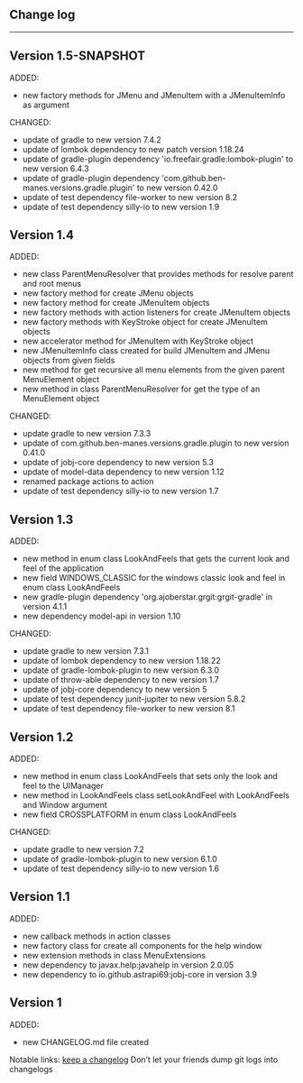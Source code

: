 ## Change log
----------------------

Version 1.5-SNAPSHOT
-------------

ADDED:

- new factory methods for JMenu and JMenuItem with a JMenuItemInfo as argument

CHANGED:

- update of gradle to new version 7.4.2
- update of lombok dependency to new patch version 1.18.24
- update of gradle-plugin dependency 'io.freefair.gradle:lombok-plugin' to new version 6.4.3
- update of gradle-plugin dependency 'com.github.ben-manes.versions.gradle.plugin' to new version 0.42.0
- update of test dependency file-worker to new version 8.2
- update of test dependency silly-io to new version 1.9

Version 1.4
-------------

ADDED:

- new class ParentMenuResolver that provides methods for resolve parent and root menus
- new factory method for create JMenu objects
- new factory method for create JMenuItem objects
- new factory methods with action listeners for create JMenuItem objects
- new factory methods with KeyStroke object for create JMenuItem objects
- new accelerator method for JMenuItem with KeyStroke object
- new JMenuItemInfo class created for build JMenuItem and JMenu objects from given fields
- new method for get recursive all menu elements from the given parent MenuElement object
- new method in class ParentMenuResolver for get the type of an MenuElement object

CHANGED:

- update gradle to new version 7.3.3
- update of com.github.ben-manes.versions.gradle.plugin to new version 0.41.0
- update of jobj-core dependency to new version 5.3
- update of model-data dependency to new version 1.12
- renamed package actions to action
- update of test dependency silly-io to new version 1.7

Version 1.3
-------------

ADDED:

- new method in enum class LookAndFeels that gets the current look and feel of the application
- new field WINDOWS_CLASSIC for the windows classic look and feel in enum class LookAndFeels
- new gradle-plugin dependency 'org.ajoberstar.grgit:grgit-gradle' in version 4.1.1
- new dependency model-api in version 1.10

CHANGED:

- update gradle to new version 7.3.1
- update of lombok dependency to new version 1.18.22
- update of gradle-lombok-plugin to new version 6.3.0
- update of throw-able dependency to new version 1.7
- update of jobj-core dependency to new version 5
- update of test dependency junit-jupiter to new version 5.8.2
- update of test dependency file-worker to new version 8.1

Version 1.2
-------------

ADDED:

- new method in enum class LookAndFeels that sets only the look and feel to the UIManager
- new method in LookAndFeels class setLookAndFeel with LookAndFeels and Window argument
- new field CROSSPLATFORM in enum class LookAndFeels

CHANGED:

- update gradle to new version 7.2
- update of gradle-lombok-plugin to new version 6.1.0
- update of test dependency silly-io to new version 1.6

Version 1.1
-------------

ADDED:

- new callback methods in action classes
- new factory class for create all components for the help window
- new extension methods in class MenuExtensions
- new dependency to javax.help:javahelp in version 2.0.05
- new dependency to io.github.astrapi69:jobj-core in version 3.9

Version 1
-------------

ADDED:

- new CHANGELOG.md file created


Notable links:
[keep a changelog](http://keepachangelog.com/en/1.0.0/) Don’t let your friends dump git logs into changelogs

